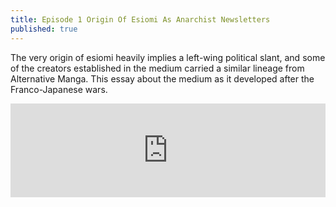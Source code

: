 ```yaml
---
title: Episode 1 Origin Of Esiomi As Anarchist Newsletters
published: true
---
```

The very origin of esiomi heavily implies a left-wing political slant, and some of the creators established in the medium carried a similar lineage from Alternative Manga. This essay about the medium as it developed after the Franco-Japanese wars.

<iframe title="Test Episode" allowtransparency="true" height="150" width="100%" style="border: none; overflow: scroll; -webkit-overflow-scrolling: touch; min-width: 100%; *width: 100%; width: 1px;" scrolling="no" data-name="pb-iframe-player" src="https://www.podbean.com/player-v2/?i=7whga-10781e0-pb&from=pb6admin&share=1&download=1&rtl=0&fonts=Arial&skin=2&btn-skin=2"></iframe>
